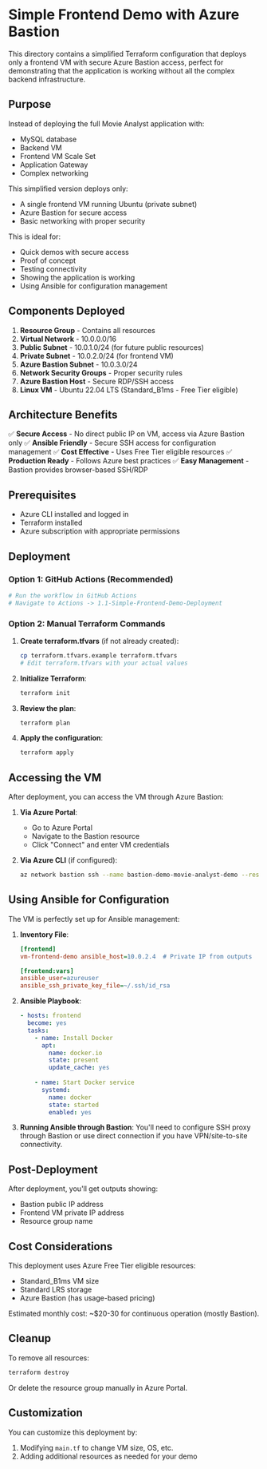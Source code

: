 # Simple Frontend Demo with Azure Bastion

This directory contains a simplified Terraform configuration that deploys only a frontend VM with secure Azure Bastion access, perfect for demonstrating that the application is working without all the complex backend infrastructure.

## Purpose

Instead of deploying the full Movie Analyst application with:
- MySQL database
- Backend VM
- Frontend VM Scale Set
- Application Gateway
- Complex networking

This simplified version deploys only:
- A single frontend VM running Ubuntu (private subnet)
- Azure Bastion for secure access
- Basic networking with proper security

This is ideal for:
- Quick demos with secure access
- Proof of concept
- Testing connectivity
- Showing the application is working
- Using Ansible for configuration management

## Components Deployed

1. **Resource Group** - Contains all resources
2. **Virtual Network** - 10.0.0.0/16
3. **Public Subnet** - 10.0.1.0/24 (for future public resources)
4. **Private Subnet** - 10.0.2.0/24 (for frontend VM)
5. **Azure Bastion Subnet** - 10.0.3.0/24
6. **Network Security Groups** - Proper security rules
7. **Azure Bastion Host** - Secure RDP/SSH access
8. **Linux VM** - Ubuntu 22.04 LTS (Standard_B1ms - Free Tier eligible)

## Architecture Benefits

✅ **Secure Access** - No direct public IP on VM, access via Azure Bastion only
✅ **Ansible Friendly** - Secure SSH access for configuration management
✅ **Cost Effective** - Uses Free Tier eligible resources
✅ **Production Ready** - Follows Azure best practices
✅ **Easy Management** - Bastion provides browser-based SSH/RDP

## Prerequisites

- Azure CLI installed and logged in
- Terraform installed
- Azure subscription with appropriate permissions

## Deployment

### Option 1: GitHub Actions (Recommended)

```bash
# Run the workflow in GitHub Actions
# Navigate to Actions -> 1.1-Simple-Frontend-Demo-Deployment
```

### Option 2: Manual Terraform Commands

1. **Create terraform.tfvars** (if not already created):
   ```bash
   cp terraform.tfvars.example terraform.tfvars
   # Edit terraform.tfvars with your actual values
   ```

2. **Initialize Terraform**:
   ```bash
   terraform init
   ```

3. **Review the plan**:
   ```bash
   terraform plan
   ```

4. **Apply the configuration**:
   ```bash
   terraform apply
   ```

## Accessing the VM

After deployment, you can access the VM through Azure Bastion:

1. **Via Azure Portal**:
   - Go to Azure Portal
   - Navigate to the Bastion resource
   - Click "Connect" and enter VM credentials

2. **Via Azure CLI** (if configured):
   ```bash
   az network bastion ssh --name bastion-demo-movie-analyst-demo --resource-group rg-demo-movie-analyst-demo --target-resource-id /subscriptions/YOUR-SUBSCRIPTION-ID/resourceGroups/rg-demo-movie-analyst-demo/providers/Microsoft.Compute/virtualMachines/vm-frontend-demo
   ```

## Using Ansible for Configuration

The VM is perfectly set up for Ansible management:

1. **Inventory File**:
   ```ini
   [frontend]
   vm-frontend-demo ansible_host=10.0.2.4  # Private IP from outputs
   
   [frontend:vars]
   ansible_user=azureuser
   ansible_ssh_private_key_file=~/.ssh/id_rsa
   ```

2. **Ansible Playbook**:
   ```yaml
   - hosts: frontend
     become: yes
     tasks:
       - name: Install Docker
         apt:
           name: docker.io
           state: present
           update_cache: yes
       
       - name: Start Docker service
         systemd:
           name: docker
           state: started
           enabled: yes
   ```

3. **Running Ansible through Bastion**:
   You'll need to configure SSH proxy through Bastion or use direct connection if you have VPN/site-to-site connectivity.

## Post-Deployment

After deployment, you'll get outputs showing:
- Bastion public IP address
- Frontend VM private IP address
- Resource group name

## Cost Considerations

This deployment uses Azure Free Tier eligible resources:
- Standard_B1ms VM size
- Standard LRS storage
- Azure Bastion (has usage-based pricing)

Estimated monthly cost: ~$20-30 for continuous operation (mostly Bastion).

## Cleanup

To remove all resources:
```bash
terraform destroy
```

Or delete the resource group manually in Azure Portal.

## Customization

You can customize this deployment by:
1. Modifying `main.tf` to change VM size, OS, etc.
2. Adding additional resources as needed for your demo